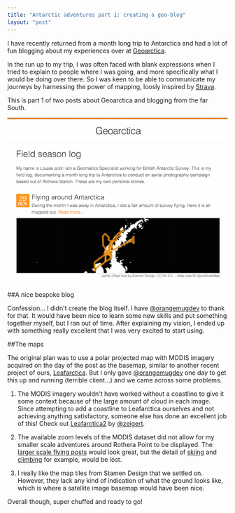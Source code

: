 ```yaml
---
title: "Antarctic adventures part 1: creating a geo-blog"
layout: "post"
---
```


I have recently returned from a month long trip to Antarctica and had a lot of fun blogging about my experiences over at [Geoarctica](http://lo-ise.github.io/geoarctica).


In the run up to my trip, I was often faced with blank expressions when I tried to explain to people where I was going, and more specifically what I would be doing over there. So I was keen to be able to communicate my journeys by harnessing the power of mapping, loosly inspired by [Strava](http://www.strava.com). 

This is part 1 of two posts about Geoarctica and blogging from the far South.

![Geoarctica](/assets/posts/geoarctica.png)


##A nice bespoke blog

Confession... I didn't create the blog itself. I have [@orangemugdev](https://twitter.com/orangemugdev) to thank for that. It would have been nice to learn some new skills and put something together myself, but I ran out of time. After explaining my vision, I ended up with something really excellent that I was very excited to start using.

##The maps

The original plan was to use a polar projected map with MODIS imagery acquired on the day of the post as the basemap, similar to another recent project of ours, [Leafarctica](http://lo-ise.github.io/leafarctica). But I only gave [@orangemugdev](https://twitter.com/orangemugdev) one day to get this up and running (terrible client...) and we came across some problems.

1. The MODIS imagery wouldn't have worked without a coastline to give it some context because of the large amount of cloud in each image. Since attempting to add a coastline to Leafarctica ourselves and not achieving anything satisfactory, someone else has done an excellent job of this! Check out [Leafarctica2](http://ajzeigert.github.io/leafarctica) by [@zeigert](https://twitter.com/zeigert).

2. The available zoom levels of the MODIS dataset did not allow for my smaller scale adventures around Rothera Point to be displayed. The [larger scale flying posts](http://lo-ise.github.io/geoarctica//2015/11/29/flying-around-antarctica.html) would look great, but the detail of [skiing](http://lo-ise.github.io/geoarctica//2015/10/24/saturday-afternoon-skiing.html) and [climbing](http://lo-ise.github.io/geoarctica//2015/11/15/climbing-around-reptile-ridge.html) for example, would be lost.

3. I really like the map tiles from Stamen Design that we settled on. However, they lack any kind of indication of what the ground looks like, which is where a satellite image basemap would have been nice.

Overall though, super chuffed and ready to go!
